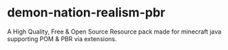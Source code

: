 # demon-nation-realism-pbr
A High Quality, Free &amp; Open Source Resource pack made for minecraft java supporting POM &amp; PBR via extensions. 
